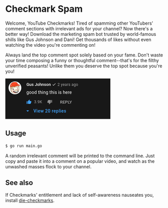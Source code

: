 # Checkmark Spam

Welcome, YouTube Checkmarks! Tired of spamming other YouTubers' comment sections with irrelevant ads for your
channel? Now there's a better way! Download the marketing spam bot trusted by
world-famous shills like Gus Johnson and Dani! Get thousands of likes without
even watching the video you're commenting on!

Always land the top comment spot solely based on your fame. Don't waste your
time composing a funny or thoughtful comment--that's for the filthy unverified peasants!
Unlike them you deserve the top spot because you're you!

![Gus Johnson](gus.png)

## Usage

```bash
$ go run main.go
```

A random irrelevant comment will be printed to the command line. Just copy and paste it into a comment on a popular
video, and watch as the unwashed masses flock to your channel.

## See also
If Checkmarks' entitlement and lack of self-awareness nauseates you, install [die-checkmarks](https://github.com/jbarabander/die-checkmarks).
